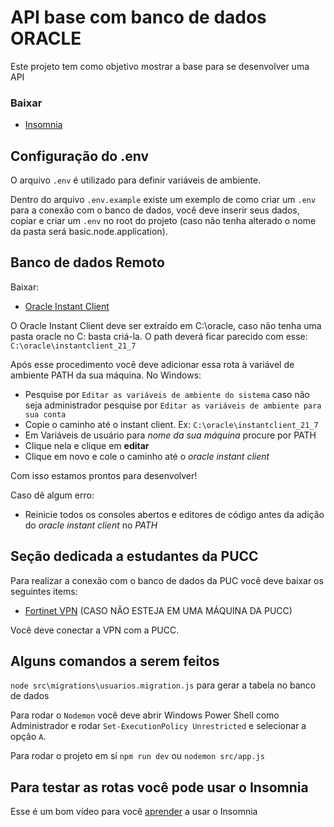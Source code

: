 # API base com banco de dados ORACLE

Este projeto tem como objetivo mostrar a base para se desenvolver uma API

### Baixar

- [Insomnia](https://insomnia.rest/download)

## Configuração do .env

O arquivo `.env` é utilizado para definir variáveis de ambiente.

Dentro do arquivo `.env.example` existe um exemplo de como criar um `.env` para a conexão com o banco de dados, você deve inserir seus dados, copiar e criar um `.env` no root do projeto (caso não tenha alterado o nome da pasta será basic.node.application).

## Banco de dados Remoto

Baixar:
- [Oracle Instant Client](https://www.oracle.com/br/database/technologies/instant-client/winx64-64-downloads.html)

O Oracle Instant Client deve ser extraído em C:\oracle, caso não tenha uma pasta oracle no C: basta criá-la. O path deverá ficar parecido com esse: `C:\oracle\instantclient_21_7`

Após esse procedimento você deve adicionar essa rota à variável de ambiente PATH da sua máquina. No Windows:

- Pesquise por `Editar as variáveis de ambiente do sistema` caso não seja administrador pesquise por `Editar as variáveis de ambiente para sua conta`
- Copie o caminho até o instant client. Ex: `C:\oracle\instantclient_21_7`
- Em Variáveis de usuário para *nome da sua máquina* procure por PATH
- Clique nela e clique em **editar**
- Clique em novo e cole o caminho até o *oracle instant client*

Com isso estamos prontos para desenvolver!

Caso dê algum erro:
- Reinicie todos os consoles abertos e editores de código antes da adição do *oracle instant client* no *PATH*

## Seção dedicada a estudantes da PUCC

Para realizar a conexão com o banco de dados da PUC você deve baixar os seguintes items:
- [Fortinet VPN](https://www.fortinet.com/br/support/product-downloads) (CASO NÃO ESTEJA EM UMA MÁQUINA DA PUCC)

Você deve conectar a VPN com a PUCC.

## Alguns comandos a serem feitos

`node src\migrations\usuarios.migration.js` para gerar a tabela no banco de dados

Para rodar o `Nodemon` você deve abrir Windows Power Shell como Administrador e rodar `Set-ExecutionPolicy Unrestricted` e selecionar a opção `A`.

Para rodar o projeto em sí `npm run dev` ou `nodemon src/app.js`

## Para testar as rotas você pode usar o Insomnia

Esse é um bom vídeo para você [aprender](https://www.youtube.com/watch?v=gLpw0GSDYaw&ab_channel=OmniLabs) a usar o Insomnia